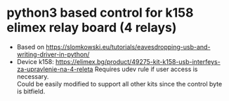 # python3 based control for k158 elimex relay board (4 relays)
* Based on https://slomkowski.eu/tutorials/eavesdropping-usb-and-writing-driver-in-python/
* Device k158: https://elimex.bg/product/49275-kit-k158-usb-interfeys-za-upravlenie-na-4-releta
Requires udev rule if user access is necessary.  
Could be easily modified to support all other kits since the control byte is bitfield.  
